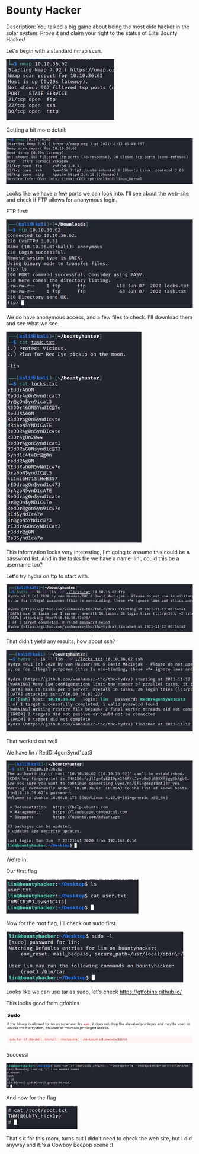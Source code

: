 # Bounty Hacker

Description: You talked a big game about being the most elite hacker in the solar system. Prove it and claim your right to the status of Elite Bounty Hacker!

Let's begin with a standard nmap scan.

![9e90c8eaadc5e5eec9c0c61fa2300806.png](images/9e90c8eaadc5e5eec9c0c61fa2300806.png)

Getting a bit more detail:

![ecf5f8086baf867995442d8aae83de56.png](images/ecf5f8086baf867995442d8aae83de56.png)

Looks like we have a few ports we can look into. I'll see about the web-site and check if FTP allows for anonymous login.

FTP first:

![e72cc6b88dc090becd9e1d0a6c20626a.png](images/e72cc6b88dc090becd9e1d0a6c20626a.png)

We do have anonymous access, and a few files to check. I'll download them and see what we see.

![d48ffa2766914f6d01fb4cee3f075b06.png](images/d48ffa2766914f6d01fb4cee3f075b06.png)

This information looks very interesting, I'm going to assume this could be a password list. And in the tasks file we have a name 'lin', could this be a username too?

Let's try hydra on ftp to start with.

![341440b922f8f6952d57e8297f2dd705.png](images/341440b922f8f6952d57e8297f2dd705.png)

That didn't yield any results, how about ssh?

![737bff9da6fecf4b1d10af845e76dade.png](images/737bff9da6fecf4b1d10af845e76dade.png)

That worked out well

We have lin / RedDr4gonSynd1cat3

![7060457fef98da24cc3c34aef50a1676.png](images/7060457fef98da24cc3c34aef50a1676.png)

We're in!

Our first flag

![3c9436bd522ee70d142d4391028401c9.png](images/3c9436bd522ee70d142d4391028401c9.png)

Now for the root flag, I'll check out sudo first.

![6b60571ab5887296315c6c28d1bf81fa.png](images/6b60571ab5887296315c6c28d1bf81fa.png)

Looks like we can use tar as sudo, let's check https://gtfobins.github.io/

This looks good from gtfobins

![73bdd8300db704992bd47b41d1cb89b1.png](images/73bdd8300db704992bd47b41d1cb89b1.png)

Success!

![350a16c84655ade92e9f19be33576345.png](images/350a16c84655ade92e9f19be33576345.png)

And now for the flag

![9218f4ad399836df757b2297e6ba621a.png](images/9218f4ad399836df757b2297e6ba621a.png)

That's it for this room, turns out I didn't need to check the web site, but I did anyway and it;'s a Cowboy Beepop scene :)